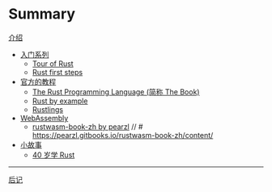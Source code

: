 # Summary

[介绍](./introduction.md)

- [入门系列](./beginner.md)
  - [Tour of Rust](./tourofrust.md)
  - [Rust first steps](./rustfirststeps.md)
- [官方的教程]()
  - [The Rust Programming Language (简称 The Book)](./trpl.md)
  - [Rust by example](./rustbyexample.md)
  - [Rustlings](./rustlings.md)
- [WebAssembly]()
  - [rustwasm-book-zh by pearzl]() 
// # https://pearzl.gitbooks.io/rustwasm-book-zh/content/
- [小故事]()
  - [40 岁学 Rust]()
---
[后记]()